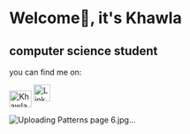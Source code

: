 # Welcome👋, it's Khawla
<h2>computer science student</h2>
<p> you can find me on: </p>
<a href="https://www.instagram.com/youstilllooklikedynamite" target="blank"><img align="center" src="https://raw.githubusercontent.com/rahuldkjain/github-profile-readme-generator/master/src/images/icons/Social/instagram.svg" alt="Khawlaattou" height="30" width="40" /></a>
<a href="https://www.linkedin.com/in/your-profile" target="_blank">
  <img src="https://icons8.com/icon/446/linkedin" alt="LinkedIn" width="30" height="30">
</a>

![Uploading Patterns page 6.jpg…]()

  
<!-- 
**Khawlaattou/Khawlaattou** is a ✨ _special_ ✨ repository because its `README.md` (this file) appears on your GitHub profile.

Here are some ideas to get you started:

- 🔭 I’m currently working on ...
- 🌱 I’m currently learning ...
- 👯 I’m looking to collaborate on ...
- 🤔 I’m looking for help with ...
- 💬 Ask me about ...
- 📫 How to reach me: ...
- 😄 Pronouns: ...
- ⚡ Fun fact: ...
-->
